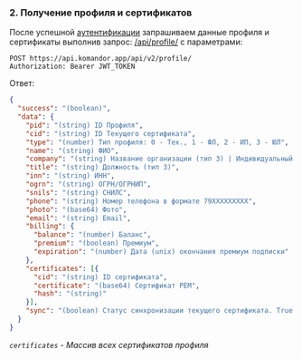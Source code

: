 ### 2. Получение профиля и сертификатов

После успешной [аутентификации](1.auth.md) запрашиваем данные профиля и сертификаты выполнив запрос: [/api/profile/](https://api.komandor.app/docs/static/index.html#/Users/post_api_profile_) с параметрами:

```http request
POST https://api.komandor.app/api/v2/profile/
Authorization: Bearer JWT_TOKEN
```

Ответ:

```json
{
  "success": "(boolean)",
  "data": {
    "pid": "(string) ID Профиля",
    "cid": "(string) ID Текущего сертификата",
    "type": "(number) Тип профиля: 0 - Тех., 1 - ФЛ, 2 - ИП, 3 - ЮЛ",
    "name": "(string) ФИО",
    "company": "(string) Название организации (тип 3) | Индивидуальный предприниматель (тип 2)",
    "title": "(string) Должность (тип 3)",
    "inn": "(string) ИНН",
    "ogrn": "(string) ОГРН/ОГРНИП",
    "snils": "(string) СНИЛС",
    "phone": "(string) Номер телефона в формате 79XXXXXXXXX",
    "photo": "(base64) Фото",
    "email": "(string) Email",
    "billing": {
      "balance": "(number) Баланс",
      "premium": "(boolean) Премиум",
      "expiration": "(number) Дата (unix) окончания премиум подписки"
    },
    "certificates": [{
      "cid": "(string) ID сертификата",
      "certificate": "(base64) Сертификат PEM",
      "hash": "(string)"
    }],
    "sync": "(boolean) Статус синхронизации текущего сертификата. True - синхронизирован, false - не синхронизирован"
  }
}
```

_`certificates` - Массив всех сертификатов профиля_
